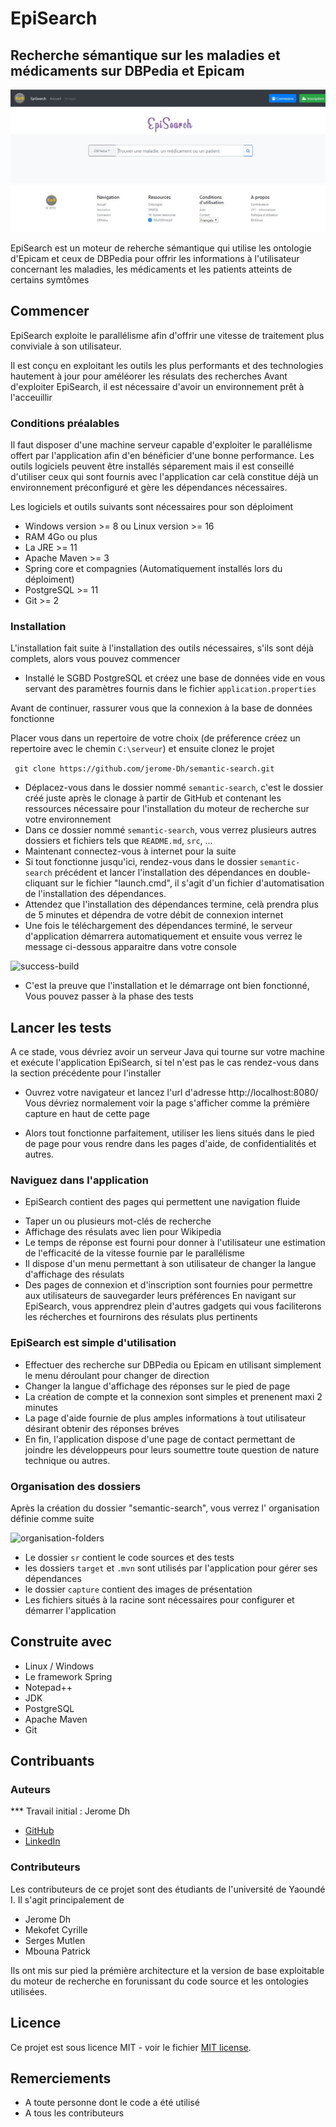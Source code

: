 # EpiSearch

## Recherche sémantique sur les maladies et médicaments sur DBPedia et Epicam

![accueil](https://github.com/jerome-Dh/semantic-search/blob/master/capture/c1.JPG)

EpiSearch est un moteur de reherche sémantique qui utilise les ontologie d'Epicam et ceux de DBPedia pour offrir les informations à l'utilisateur concernant les maladies, les médicaments et les patients atteints de certains symtômes


## Commencer

EpiSearch exploite le parallélisme afin d'offrir une vitesse de traitement plus conviviale à son utilisateur.

Il est conçu en exploitant les outils les plus performants et des technologies hautement à jour pour améléorer les résulats des recherches
Avant d'exploiter EpiSearch, il est nécessaire d'avoir un environnement prêt à l'acceuillir


### Conditions préalables

Il faut disposer d'une machine serveur capable d'exploiter le parallélisme offert par l'application afin d'en bénéficier d'une bonne performance.
Les outils logiciels peuvent être installés séparement mais il est conseillé d'utiliser ceux qui sont fournis avec l'application car celà constitue déjà un environnement préconfiguré et gère les dépendances nécessaires.

Les logiciels et outils suivants sont nécessaires pour son déploiment
- Windows version >= 8 ou Linux version >= 16
- RAM 4Go ou plus
- La JRE >= 11
- Apache Maven >= 3
- Spring core et compagnies (Automatiquement installés lors du déploiment)
- PostgreSQL >= 11
- Git >= 2


### Installation

L'installation fait suite à l'installation des outils nécessaires, s'ils sont déjà complets, alors vous pouvez commencer

- Installé le SGBD PostgreSQL et créez une base de données vide en vous servant des paramètres fournis dans le fichier ``application.properties``

Avant de continuer, rassurer vous que la connexion à la base de données fonctionne

Placer vous dans un repertoire de votre choix (de préference créez un repertoire avec le chemin ``C:\serveur``) et ensuite clonez le projet

``` git clone https://github.com/jerome-Dh/semantic-search.git```

- Déplacez-vous dans le dossier nommé ``semantic-search``, c'est le dossier créé juste après le clonage à partir de GitHub et contenant les ressources nécessaire pour l'installation du moteur de recherche sur votre environnement
- Dans ce dossier nommé ``semantic-search``, vous verrez plusieurs autres dossiers et fichiers tels que ``README.md``, ``src``, ...
- Maintenant connectez-vous à internet pour la suite
- Si tout fonctionne jusqu'ici, rendez-vous dans le dossier ``semantic-search`` précédent et lancer l'installation des dépendances en double-cliquant sur le fichier "launch.cmd", il s'agit d'un fichier d'automatisation de l'installation des dépendances.
- Attendez que l'installation des dépendances termine, celà prendra plus de 5 minutes et dépendra de votre débit de connexion internet
- Une fois le téléchargement des dépendances terminé, le serveur d'application démarrera automatiquement et ensuite vous verrez le message ci-dessous apparaitre dans votre console

![success-build](https://github.com/jerome-Dh/semantic-search/blob/master/capture/c3.JPG)

- C'est la preuve que l'installation et le démarrage ont bien fonctionné, Vous pouvez passer à la phase des tests


## Lancer les tests

A ce stade, vous dévriez avoir un serveur Java qui tourne sur votre machine et exécute l'application EpiSearch, si tel n'est pas le cas rendez-vous dans la section précédente pour l'installer
- Ouvrez votre navigateur et lancez l'url d'adresse http://localhost:8080/
Vous dévriez normalement voir la page s'afficher comme la prémière capture en haut de cette page

- Alors tout fonctionne parfaitement, utiliser les liens situés dans le pied de page pour vous rendre dans les pages d'aide, de confidentialités et autres.

### Naviguez dans l'application

- EpiSearch contient des pages qui permettent une navigation fluide
* Taper un ou plusieurs mot-clés  de recherche
* Affichage des résulats avec lien pour Wikipedia
* Le temps de réponse est fourni pour donner à l'utilisateur une estimation de l'efficacité de la vitesse fournie par le parallélisme
* Il dispose d'un menu permettant à son utilisateur de changer la langue d'affichage des résulats
* Des pages de connexion et d'inscription sont fournies pour permettre aux utilisateurs de sauvegarder leurs préférences
En navigant sur EpiSearch, vous apprendrez plein d'autres gadgets qui vous faciliterons les récherches et fournirons des résulats plus pertinents

### EpiSearch est simple d'utilisation
- Effectuer des recherche sur DBPedia ou Epicam en utilisant simplement le menu déroulant pour changer de direction
- Changer la langue d'affichage des réponses sur le pied de page
- La création de compte et la connexion sont simples et prenenent maxi 2 minutes
- La page d'aide fournie de plus amples informations à tout utilisateur désirant obtenir des réponses bréves
- En fin, l'application dispose d'une page de contact permettant de joindre les développeurs pour leurs soumettre toute question de nature technique ou autres.

### Organisation des dossiers

Après la création du dossier  "semantic-search", vous verrez l' organisation définie comme suite

![organisation-folders](https://github.com/jerome-Dh/semantic-search/blob/master/capture/c4.JPG)

- Le dossier ``sr`` contient le code sources et des tests
- les dossiers ``target`` et ``.mvn`` sont utilisés par l'application pour gérer ses dépendances
- le dossier ``capture`` contient des images de présentation
- Les fichiers situés à la racine sont nécessaires pour configurer et démarrer l'application

## Construite avec
- Linux / Windows
- Le framework Spring
- Notepad++
- JDK
- PostgreSQL
- Apache Maven
- Git


## Contribuants


### Auteurs

*** Travail initial : Jerome Dh
- [GitHub](https://github.com/jerome-Dh)
- [LinkedIn](https://www.linkedin.com/in/jerome-dh)

### Contributeurs
Les contributeurs de ce projet sont des étudiants de l'université de Yaoundé I.
Il s'agit principalement de

- Jerome Dh
- Mekofet Cyrille
- Serges Mutlen
- Mbouna Patrick

Ils ont mis sur pied la prémière architecture et la version de base exploitable du moteur de recherche en forunissant du code source et les ontologies utilisées.


## Licence

Ce projet est sous licence MIT - voir le fichier [MIT license](https://opensource.org/licenses/MIT).

## Remerciements

* A toute personne dont le code a été utilisé
* A tous les contributeurs
